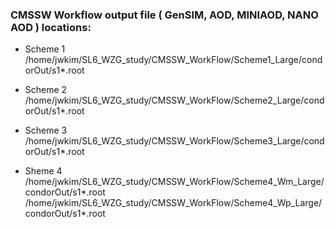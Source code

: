 

### CMSSW Workflow output file ( GenSIM, AOD, MINIAOD, NANO AOD ) locations:  
 - Scheme 1  
/home/jwkim/SL6_WZG_study/CMSSW_WorkFlow/Scheme1_Large/condorOut/s1*.root  

 - Scheme 2  
/home/jwkim/SL6_WZG_study/CMSSW_WorkFlow/Scheme2_Large/condorOut/s1*.root  

 - Scheme 3  
/home/jwkim/SL6_WZG_study/CMSSW_WorkFlow/Scheme3_Large/condorOut/s1*.root  

 - Sheme 4  
/home/jwkim/SL6_WZG_study/CMSSW_WorkFlow/Scheme4_Wm_Large/condorOut/s1*.root  
/home/jwkim/SL6_WZG_study/CMSSW_WorkFlow/Scheme4_Wp_Large/condorOut/s1*.root  

